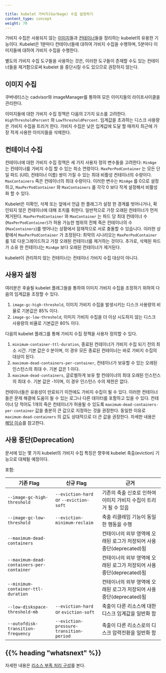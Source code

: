 ```yaml
---

title: kubelet 가비지(Garbage) 수집 설정하기
content_type: concept
weight: 70
---
```


<!-- overview -->

가비지 수집은 사용되지 않는 [이미지](/ko/docs/concepts/containers/#컨테이너-이미지)들과 [컨테이너](/ko/docs/concepts/containers/)들을 정리하는 kubelet의 유용한 기능이다. Kubelet은 1분마다 컨테이너들에 대하여 가비지 수집을 수행하며, 5분마다 이미지들에 대하여 가비지 수집을 수행한다.

별도의 가비지 수집 도구들을 사용하는 것은, 이러한 도구들이 존재할 수도 있는 컨테이너들을 제거함으로써 kubelet 을 중단시킬 수도 있으므로 권장하지 않는다.




<!-- body -->

## 이미지 수집

쿠버네티스는 cadvisor와 imageManager를 통하여 모든 이미지들의
라이프사이클을 관리한다.

이미지들에 대한 가비지 수집 정책은 다음의 2가지 요소를 고려한다.
`HighThresholdPercent` 와 `LowThresholdPercent`. 임계값을 초과하는
디스크 사용량은 가비지 수집을 트리거 한다. 가비지 수집은 낮은 입계값에 도달 할 때까지 최근에 가장 적게 사용한
이미지들을 삭제한다.

## 컨테이너 수집

컨테이너에 대한 가비지 수집 정책은 세 가지 사용자 정의 변수들을 고려한다: `MinAge` 는 컨테이너를 가비지 수집 할 수 있는 최소 연령이다. `MaxPerPodContainer` 는 모든 단일 파드 (UID, 컨테이너 이름) 쌍이 가질 수 있는
최대 비활성 컨테이너의 수량이다. `MaxContainers` 죽은 컨테이너의 최대 수량이다. 이러한 변수는 `MinAge` 를 0으로 설정하고, `MaxPerPodContainer` 와 `MaxContainers` 를 각각 0 보다 작게 설정해서 비활성화 할 수 있다.

Kubelet은 미확인, 삭제 또는 앞에서 언급 한 플래그가 설정 한 경계를 벗어나거나, 확인되지 않은 컨테이너에 대해 조치를 취한다. 일반적으로 가장 오래된 컨테이너가 먼저 제거된다. `MaxPerPodContainer` 와 `MaxContainer` 는 파드 당 최대 컨테이너 수 (`MaxPerPodContainer`)가 허용 가능한 범위의 전체 죽은 컨테이너의 수(`MaxContainers`)를 벗어나는 상황에서 잠재적으로 서로 충돌할 수 있습니다. 이러한 상황에서 `MaxPerPodContainer` 가 조정된다: 최악의 시나리오는 `MaxPerPodContainer` 를 1로 다운그레이드하고 가장 오래된 컨테이너를 제거하는 것이다. 추가로, 삭제된 파드가 소유 한 컨테이너는 `MinAge` 보다 오래된 컨테이너가 제거된다.

kubelet이 관리하지 않는 컨테이너는 컨테이너 가비지 수집 대상이 아니다.

## 사용자 설정

여러분은 후술될 kubelet 플래그들을 통하여 이미지 가비지 수집을 조정하기 위하여 다음의 임계값을 조정할 수 있다.

1. `image-gc-high-threshold`, 이미지 가비지 수집을 발생시키는 디스크 사용량의 비율로
기본값은 85% 이다.
2. `image-gc-low-threshold`, 이미지 가비지 수집을 더 이상 시도하지 않는 디스크 사용량의 비율로
기본값은 80% 이다.

다음의 kubelet 플래그를 통해 가비지 수집 정책을 사용자 정의할 수 있다.

1. `minimum-container-ttl-duration`, 종료된 컨테이너가 가비지 수집
되기 전의 최소 시간. 기본 값은 0 분이며, 이 경우 모든 종료된 컨테이너는 바로 가비지 수집의 대상이 된다.
2. `maximum-dead-containers-per-container`, 컨테이너가 보유할 수 있는 오래된
인스턴스의 최대 수. 기본 값은 1 이다.
3. `maximum-dead-containers`, 글로벌하게 보유 할 컨테이너의 최대 오래된 인스턴스의 최대 수.
기본 값은 -1이며, 이 경우 인스턴스 수의 제한은 없다.

컨테이너들은 유용성이 만료되기 이전에도 가비지 수집이 될 수 있다. 이러한 컨테이너들은
문제 해결에 도움이 될 수 있는 로그나 다른 데이터를 포함하고 있을 수 있다. 컨테이너 당 적어도
1개의 죽은 컨테이너가 허용될 수 있도록 `maximum-dead-containers-per-container`
값을 충분히 큰 값으로 지정하는 것을 권장한다. 동일한 이유로 `maximum-dead-containers`
의 값도 상대적으로 더 큰 값을 권장한다.
자세한 내용은 [해당 이슈](https://github.com/kubernetes/kubernetes/issues/13287)를 참고한다.


## 사용 중단(Deprecation)

문서에 있는 몇 가지 kubelet의 가비지 수집 특징은 향후에 kubelet 축출(eviction) 기능으로 대체될 예정이다.

포함:

| 기존 Flag | 신규 Flag | 근거 |
| ------------- | -------- | --------- |
| `--image-gc-high-threshold` | `--eviction-hard` or `--eviction-soft` | 기존의 축출 신호로 인하여 이미지 가비지 수집이 트리거 될 수 있음 |
| `--image-gc-low-threshold` | `--eviction-minimum-reclaim` | 축출 리클레임 기능이 동일한 행동을 수행 |
| `--maximum-dead-containers` | | 컨테이너의 외부 영역에 오래된 로그가 저장되어 사용중단(deprecated)됨 |
| `--maximum-dead-containers-per-container` | | 컨테이너의 외부 영역에 오래된 로그가 저장되어 사용중단(deprecated)됨 |
| `--minimum-container-ttl-duration` | | 컨테이너의 외부 영역에 오래된 로그가 저장되어 사용중단(deprecated)됨 |
| `--low-diskspace-threshold-mb` | `--eviction-hard` or `eviction-soft` | 축출이 다른 리소스에 대한 디스크 임계값을 일반화 함 |
| `--outofdisk-transition-frequency` | `--eviction-pressure-transition-period` | 축출이 다른 리소스로의 디스크 압력전환을 일반화 함 |



## {{% heading "whatsnext" %}}


자세한 내용은 [리소스 부족 처리 구성](/docs/tasks/administer-cluster/out-of-resource/)를 본다.
